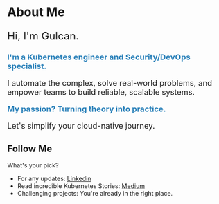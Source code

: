 # About Me

<p style="font-size: 24px;">Hi, I'm Gulcan.</p>

<p style="font-size: 18px; font-weight: bold; color: #2980b9;">
I'm a Kubernetes engineer and Security/DevOps specialist.
</p>

<p style="font-size: 18px;">
I automate the complex, solve real-world problems, and empower teams to build reliable, scalable systems.
</p>

<p style="font-size: 18px; font-weight: bold; color: #2980b9;">
My passion? Turning theory into practice.
</p>

<p style="font-size: 18px;">
Let's simplify your cloud-native journey.
</p>

## Follow Me

What's your pick?

- For any updates: [Linkedin](https://www.linkedin.com/in/gulcantopcu/)
- Read incredible Kubernetes Stories: [Medium](https://medium.com/@gulcantopcu)
- Challenging projects: You're already in the right place.